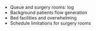 - Queue and surgery rooms: log
- Background patients flow generation
- Bed facilities and overwhelming
- Schedule limitations for surgery rooms
